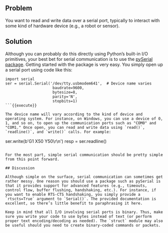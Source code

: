 ## Problem

You want to read and write data over a serial port, typically to interact with some kind of hardware device (e.g., a robot or sensor).

## Solution

Although you can probably do this directly using Python’s built-in I/O primitives, your best bet for serial communication is to use the [pySerial package](http://pyserial.sourceforge.net). Getting started with the package is very easy. You simply open up a serial port using code like this:

```
import serial
ser = serial.Serial('/dev/tty.usbmodem641',  # Device name varies
                     baudrate=9600,
                     bytesize=8,
                     parity='N',
                     stopbits=1)
```{{execute}}

The device name will vary according to the kind of device and operating system. For instance, on Windows, you can use a device of 0, 1, and so on, to open up the communication ports such as "COM0" and "COM1." Once open, you can read and write data using `read()`, `readline()`, and `write()` calls. For example:

```
ser.write(b'G1 X50 Y50\r\n')
resp = ser.readline()
```{{execute}}

For the most part, simple serial communication should be pretty simple from this point forward.

## Discussion

Although simple on the surface, serial communication can sometimes get rather messy. One reason you should use a package such as pySerial is that it provides support for advanced features (e.g., timeouts, control flow, buffer flushing, handshaking, etc.). For instance, if you want to enable RTS-CTS handshaking, you simply provide a `rtscts=True` argument to `Serial()`. The provided documentation is excellent, so there’s little benefit to paraphrasing it here.

Keep in mind that all I/O involving serial ports is binary. Thus, make sure you write your code to use bytes instead of text (or perform proper text encoding/decoding as needed). The `struct` module may also be useful should you need to create binary-coded commands or packets.